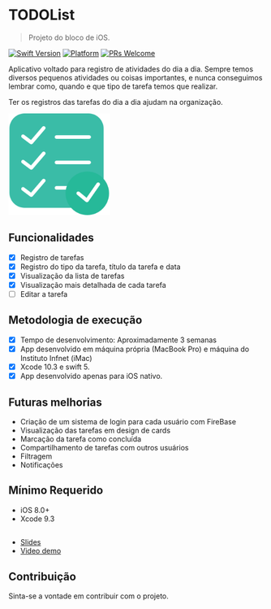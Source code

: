 # TODOList
> Projeto do bloco de iOS.

[![Swift Version][swift-image]][swift-url] [![Platform](https://img.shields.io/cocoapods/p/LFAlertController.svg?style=flat)](http://cocoapods.org/pods/LFAlertController) [![PRs Welcome](https://img.shields.io/badge/PRs-welcome-brightgreen.svg?style=flat-square)](http://makeapullrequest.com)

Aplicativo voltado para registro de atividades do dia a dia. Sempre temos diversos pequenos atividades ou coisas importantes, e nunca conseguimos lembrar como, quando e que tipo de tarefa temos que realizar. 

Ter os registros das tarefas do dia a dia ajudam na organização.

<img src="TodoList/SplashScreen.png" width="200px" height="200px" />

## Funcionalidades

- [x] Registro de tarefas
- [x] Registro do tipo da tarefa, título da tarefa e data
- [x] Visualização da lista de tarefas
- [x] Visualização mais detalhada de cada tarefa
- [ ] Editar a tarefa

## Metodologia de execução

- [x] Tempo de desenvolvimento: Aproximadamente 3 semanas
- [x] App desenvolvido em máquina própria (MacBook Pro) e máquina do Instituto Infnet (iMac)
- [x] Xcode 10.3 e swift 5.
- [x] App desenvolvido apenas para iOS nativo.

## Futuras melhorias

- Criação de um sistema de login para cada usuário com FireBase
- Visualização das tarefas em design de cards
- Marcação da tarefa como concluída
- Compartilhamento de tarefas com outros usuários
- Filtragem
- Notificações

## Mínimo Requerido

- iOS 8.0+
- Xcode 9.3

## 

- [Slides](https://docs.google.com/presentation/d/1Q57SB7CfQ8U88SJEkQmg__bNBA9niBw4oMewlCYiN9U/edit#slide=id.g616073e7cc_2_78)
- [Video demo](https://drive.google.com/open?id=1AuakG6nWfyT74ulm5y_bAUI62pO13zN_)


## Contribuição

Sinta-se a vontade em contribuir com o projeto.


[swift-image]:https://img.shields.io/badge/swift-5.0-orange.svg
[swift-url]: https://swift.org/
[license-image]: https://img.shields.io/badge/License-MIT-blue.svg
[license-url]: LICENSE
